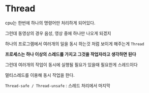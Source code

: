 # Thread

cpu는 한번에 하나의 명령어만 처리하게 되어있다.

그런데 동영상의 경우 음성, 영상 중에 하나만 나오게 되겠지

하나의 프로그램에서 여러개의 일을 동시 하는것 처럼 보이게 해주는게 `Thread`



**프로세스는 하나 이상의 스레드를 가지고 그것을 작업자라고 생각하면 된다**

그런데 여러개의 작업이 동시에 실행될 필요가 있을때 필요한게 스레드이다



멀티스레드를 이용해 동시 작업을 한다.



`Thread-safe / Thread-unsafe` : 스레드 처리에서 마지막   





